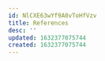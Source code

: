 ```yaml
---
id: NlCXE63wYf9A0vToHfVzv
title: References
desc: ''
updated: 1632377075744
created: 1632377075744
---
```



